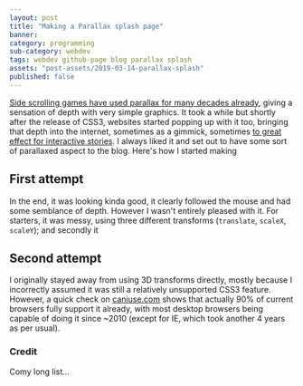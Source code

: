 ```yaml
---
layout: post
title: "Making a Parallax splash page"
banner:
category: programming
sub-category: webdev
tags: webdev github-page blog parallax splash
assets: "post-assets/2019-03-14-parallax-splash"
published: false
---
```


[Side scrolling games have used parallax for many decades already](https://gamicus.gamepedia.com/Parallax_scrolling), giving a sensation of depth with very simple graphics. It took a while but shortly after the release of CSS3, websites started popping up with it too, bringing that depth into the internet, sometimes as a gimmick, sometimes [to great effect for interactive stories](http://www.sbs.com.au/theboat/). I always liked it and set out to have some sort of parallaxed aspect to the blog. Here's how I started making

## First attempt

In the end, it was looking kinda good, it clearly followed the mouse and had some semblance of depth. However I wasn't entirely pleased with it. For starters, it was messy, using three different transforms (`translate`, `scaleX`, `scaleY`); and secondly it

## Second attempt
I originally stayed away from using 3D transforms directly, mostly because I incorrectly assumed it was still a relatively unsupported CSS3 feature. However, a quick check on [caniuse.com](https://caniuse.com/#feat=transforms3d) shows that actually 90% of current browsers fully support it already, with most desktop browsers being capable of doing it since ~2010 (except for IE, which took another 4 years as per usual).

### Credit
Comy long list...
